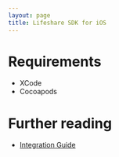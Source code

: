 ```yaml
---
layout: page
title: Lifeshare SDK for iOS
---
```


# Requirements

* XCode
* Cocoapods

# Further reading
* [Integration Guide](/docs/ios_integration/)
